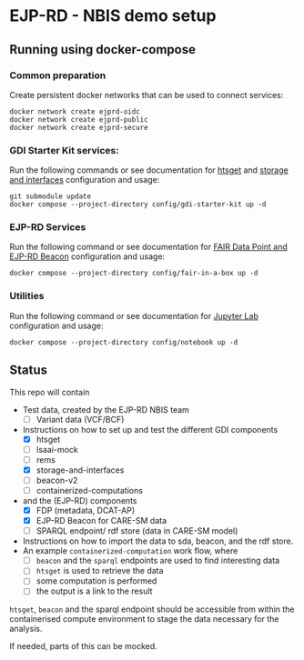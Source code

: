 # EJP-RD - NBIS demo setup

## Running using docker-compose
### Common preparation
Create persistent docker networks that can be used to connect services:

```{sh}
docker network create ejprd-oidc
docker network create ejprd-public
docker network create ejprd-secure
```

### GDI Starter Kit services:
Run the following commands or see documentation for [htsget](docs/htsget.md) and [storage and interfaces](docs/storage-and-interfaces.md) configuration and usage:

```{sh}
git submodule update
docker compose --project-directory config/gdi-starter-kit up -d
```

### EJP-RD Services
Run the following command or see documentation for [FAIR Data Point and EJP-RD Beacon](docs/fair-in-a-box.md) configuration and usage:

```{sh}
docker compose --project-directory config/fair-in-a-box up -d
```

### Utilities
Run the following command or see documentation for [Jupyter Lab](docs/notebook.md) configuration and usage:

```{sh}
docker compose --project-directory config/notebook up -d
```

## Status
This repo will contain
- Test data, created by the EJP-RD NBIS team
  - [ ] Variant data (VCF/BCF)
- Instructions on how to set up and test the different GDI components
  - [x] htsget
  - [ ] lsaai-mock
  - [ ] rems
  - [x] storage-and-interfaces
  - [ ] beacon-v2
  - [ ] containerized-computations
- and the (EJP-RD) components
  - [x] FDP (metadata, DCAT-AP)
  - [x] EJP-RD Beacon for CARE-SM data
  - [ ] SPARQL endpoint/ rdf store (data in CARE-SM model)
- Instructions on how to import the data to sda, beacon, and the rdf store.
- An example `containerized-computation` work flow, where
  - [ ] `beacon` and the `sparql` endpoints are used to find interesting data
  - [ ] `htsget` is used to retrieve the data
  - [ ] some computation is performed
  - [ ] the output is a link to the result

`htsget`, `beacon` and the sparql endpoint should be accessible from within the containerised compute environment to stage the data necessary for the analysis.

If needed, parts of this can be mocked.

